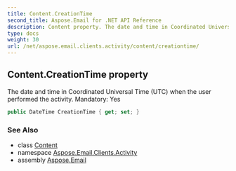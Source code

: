 ```yaml
---
title: Content.CreationTime
second_title: Aspose.Email for .NET API Reference
description: Content property. The date and time in Coordinated Universal Time UTC when the user performed the activity. Mandatory Yes
type: docs
weight: 30
url: /net/aspose.email.clients.activity/content/creationtime/
---
```

## Content.CreationTime property

The date and time in Coordinated Universal Time (UTC) when the user performed the activity. Mandatory: Yes

```csharp
public DateTime CreationTime { get; set; }
```

### See Also

* class [Content](../)
* namespace [Aspose.Email.Clients.Activity](../../content/)
* assembly [Aspose.Email](../../../)


